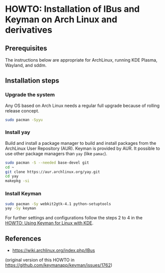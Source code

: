 # HOWTO: Installation of IBus and Keyman on Arch Linux and derivatives

## Prerequisites
The instructions below are appropriate for ArchLinux, running KDE Plasma, Wayland, and sddm. 

## Installation steps

### Upgrade the system
Any OS based on Arch Linux needs a regular full upgrade because of rolling release
concept. 

```bash
sudo pacman -Syyu
```

### Install yay
Build and install a package manager to build and install packages from the ArchLinux User Repository (AUR). Keyman is provided by AUR. It possible to use other package managers than `yay` (like `pamac`). 

```bash
sudo pacman -S --needed base-devel git
cd ~
git clone https://aur.archlinux.org/yay.git
cd yay
makepkg -si
```

### Install Keyman
```bash
sudo pacman -Sy webkit2gtk-4.1 python-setuptools
yay -Sy keyman
```

For further settings and configurations follow the steps 2 to 4 in the [HOWTO: Using Keyman for Linux with KDE](kb0101#step-2-provide-the-environment-variables-required-for-the-ibus-input-method-framework).

## References
- https://wiki.archlinux.org/index.php/IBus

(original version of this HOWTO in <https://github.com/keymanapp/keyman/issues/1762>)
